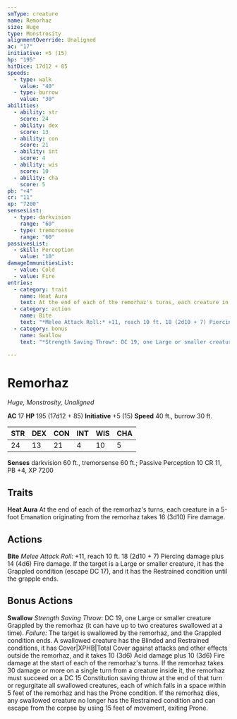 ```yaml
---
smType: creature
name: Remorhaz
size: Huge
type: Monstrosity
alignmentOverride: Unaligned
ac: "17"
initiative: +5 (15)
hp: "195"
hitDice: 17d12 + 85
speeds:
  - type: walk
    value: "40"
  - type: burrow
    value: "30"
abilities:
  - ability: str
    score: 24
  - ability: dex
    score: 13
  - ability: con
    score: 21
  - ability: int
    score: 4
  - ability: wis
    score: 10
  - ability: cha
    score: 5
pb: "+4"
cr: "11"
xp: "7200"
sensesList:
  - type: darkvision
    range: "60"
  - type: tremorsense
    range: "60"
passivesList:
  - skill: Perception
    value: "10"
damageImmunitiesList:
  - value: Cold
  - value: Fire
entries:
  - category: trait
    name: Heat Aura
    text: At the end of each of the remorhaz's turns, each creature in a 5-foot Emanation originating from the remorhaz takes 16 (3d10) Fire damage.
  - category: action
    name: Bite
    text: "*Melee Attack Roll:* +11, reach 10 ft. 18 (2d10 + 7) Piercing damage plus 14 (4d6) Fire damage. If the target is a Large or smaller creature, it has the Grappled condition (escape DC 17), and it has the Restrained condition until the grapple ends."
  - category: bonus
    name: Swallow
    text: "*Strength Saving Throw*: DC 19, one Large or smaller creature Grappled by the remorhaz (it can have up to two creatures swallowed at a time). *Failure:*  The target is swallowed by the remorhaz, and the Grappled condition ends. A swallowed creature has the Blinded and Restrained conditions, it has Cover|XPHB|Total Cover against attacks and other effects outside the remorhaz, and it takes 10 (3d6) Acid damage plus 10 (3d6) Fire damage at the start of each of the remorhaz's turns. If the remorhaz takes 30 damage or more on a single turn from a creature inside it, the remorhaz must succeed on a DC 15 Constitution saving throw at the end of that turn or regurgitate all swallowed creatures, each of which falls in a space within 5 feet of the remorhaz and has the Prone condition. If the remorhaz dies, any swallowed creature no longer has the Restrained condition and can escape from the corpse by using 15 feet of movement, exiting Prone."

---
```


# Remorhaz
*Huge, Monstrosity, Unaligned*

**AC** 17
**HP** 195 (17d12 + 85)
**Initiative** +5 (15)
**Speed** 40 ft., burrow 30 ft.

| STR | DEX | CON | INT | WIS | CHA |
| --- | --- | --- | --- | --- | --- |
| 24 | 13 | 21 | 4 | 10 | 5 |

**Senses** darkvision 60 ft., tremorsense 60 ft.; Passive Perception 10
CR 11, PB +4, XP 7200

## Traits

**Heat Aura**
At the end of each of the remorhaz's turns, each creature in a 5-foot Emanation originating from the remorhaz takes 16 (3d10) Fire damage.

## Actions

**Bite**
*Melee Attack Roll:* +11, reach 10 ft. 18 (2d10 + 7) Piercing damage plus 14 (4d6) Fire damage. If the target is a Large or smaller creature, it has the Grappled condition (escape DC 17), and it has the Restrained condition until the grapple ends.

## Bonus Actions

**Swallow**
*Strength Saving Throw*: DC 19, one Large or smaller creature Grappled by the remorhaz (it can have up to two creatures swallowed at a time). *Failure:*  The target is swallowed by the remorhaz, and the Grappled condition ends. A swallowed creature has the Blinded and Restrained conditions, it has Cover|XPHB|Total Cover against attacks and other effects outside the remorhaz, and it takes 10 (3d6) Acid damage plus 10 (3d6) Fire damage at the start of each of the remorhaz's turns. If the remorhaz takes 30 damage or more on a single turn from a creature inside it, the remorhaz must succeed on a DC 15 Constitution saving throw at the end of that turn or regurgitate all swallowed creatures, each of which falls in a space within 5 feet of the remorhaz and has the Prone condition. If the remorhaz dies, any swallowed creature no longer has the Restrained condition and can escape from the corpse by using 15 feet of movement, exiting Prone.
